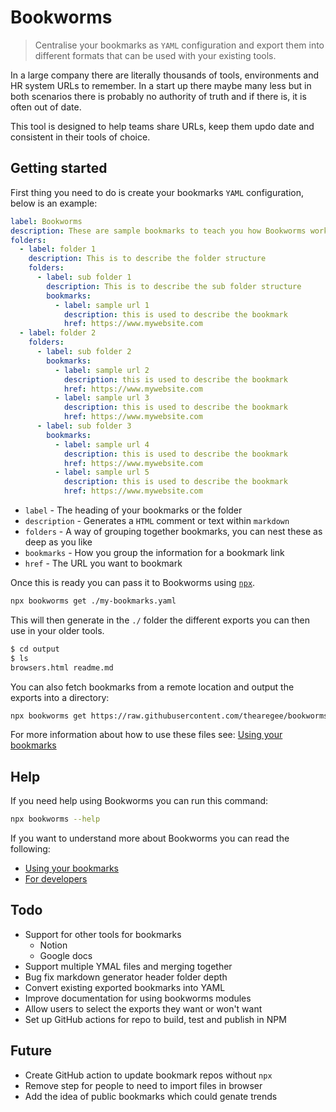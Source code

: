 # Bookworms

> Centralise your bookmarks as `YAML` configuration and export them into different formats that can be used with your existing tools.

In a large company there are literally thousands of tools, environments and HR system URLs to remember. In a start up there maybe many less but in both scenarios there is probably no authority of truth and if there is, it is often out of date.

This tool is designed to help teams share URLs, keep them updo date and consistent in their tools of choice.

## Getting started

First thing you need to do is create your bookmarks `YAML` configuration, below is an example:

```YAML
label: Bookworms
description: These are sample bookmarks to teach you how Bookworms works
folders:
  - label: folder 1
    description: This is to describe the folder structure
    folders:
      - label: sub folder 1
        description: This is to describe the sub folder structure
        bookmarks:
          - label: sample url 1
            description: this is used to describe the bookmark
            href: https://www.mywebsite.com
  - label: folder 2
    folders:
      - label: sub folder 2
        bookmarks:
          - label: sample url 2
            description: this is used to describe the bookmark
            href: https://www.mywebsite.com
          - label: sample url 3
            description: this is used to describe the bookmark
            href: https://www.mywebsite.com
      - label: sub folder 3
        bookmarks:
          - label: sample url 4
            description: this is used to describe the bookmark
            href: https://www.mywebsite.com
          - label: sample url 5
            description: this is used to describe the bookmark
            href: https://www.mywebsite.com
```

* `label` - The heading of your bookmarks or the folder
* `description` - Generates a `HTML` comment or text within `markdown`
* `folders` - A way of grouping together bookmarks, you can nest these as deep as you like
* `bookmarks` - How you group the information for a bookmark link
* `href` - The URL you want to bookmark

Once this is ready you can pass it to Bookworms using [`npx`](https://nodejs.dev/learn/the-npx-nodejs-package-runner).

```BASH
npx bookworms get ./my-bookmarks.yaml
```

This will then generate in the `./` folder the different exports you can then use in your older tools.

```BASH
$ cd output
$ ls
browsers.html readme.md
```

You can also fetch bookmarks from a remote location and output the exports into a directory:

```BASH
npx bookworms get https://raw.githubusercontent.com/thearegee/bookworms/main/demo/config/bookmarks.yaml -d="./output"
```

For more information about how to use these files see: [Using your bookmarks](./docs/USING-YOUR-BOOKMARKS.md)

## Help

If you need help using Bookworms you can run this command:

```Bash
npx bookworms --help
```

If you want to understand more about Bookworms you can read the following:

* [Using your bookmarks](./docs/USING-YOUR-BOOKMARKS.md)
* [For developers](./docs/DEVELOPERS.md)

## Todo

* Support for other tools for bookmarks
  * Notion
  * Google docs
* Support multiple YMAL files and merging together
* Bug fix markdown generator header folder depth
* Convert existing exported bookmarks into YAML
* Improve documentation for using bookworms modules
* Allow users to select the exports they want or won't want
* Set up GitHub actions for repo to build, test and publish in NPM

## Future

* Create GitHub action to update bookmark repos without `npx`
* Remove step for people to need to import files in browser
* Add the idea of public bookmarks which could genate trends

